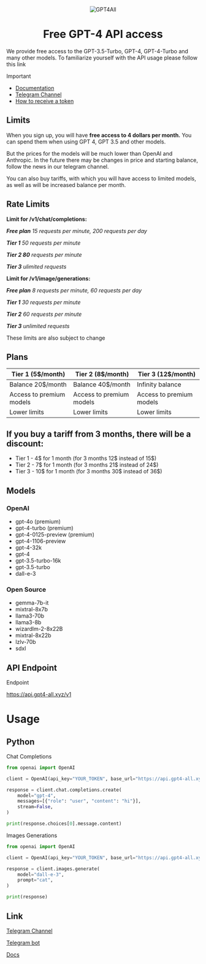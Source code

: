 <p align="center">
  <img src="https://readme-typing-svg.herokuapp.com?color=%2336BCF7&lines=GPT4ALL&font=Fira%20Code&center=true&width=380&height=50&duration=4000&pause=1000" alt="GPT4All">
</p>

<p align="center">
  <h1 align="center">Free GPT-4 API access</h1> 
</p>

We provide free access to the GPT-3.5-Turbo, GPT-4, GPT-4-Turbo and many other models.
To familiarize yourself with the API usage please follow this link

> [!IMPORTANT]
> - [Documentation](https://docs.gpt4-all.xyz)
> - [Telegram Channel](https://t.me/gpt4alltg)
> - [How to receive a token](https://docs.gpt4-all.xyz/main/receiving-a-api-token)

## Limits

When you sign up, you will have **free access to 4 dollars per month.** You can spend them when using GPT 4, GPT 3.5 and other models. 

But the prices for the models will be much lower than OpenAI and Anthropic. In the future there may be changes in price and starting balance, follow the news in our telegram channel. 

You can also buy tariffs, with which you will have access to limited models, as well as will be increased balance per month.

## Rate Limits
**Limit for /v1/chat/completions:**

***Free plan** 15 requests per minute, 200 requests per day* 

***Tier 1** 50 requests per minute* 

***Tier 2 80** requests per minute*

***Tier 3** ulimited requests*


**Limit for /v1/image/generations:**

***Free plan** 8 requests per minute, 60 requests per day* 

***Tier 1** 30 requests per minute*

***Tier 2** 60 requests per minute*

***Tier 3** unlimited requests*

These limits are also subject to change

## Plans
|**Tier 1 (5$/month)**|**Tier 2 (8$/month)**|**Tier 3 (12$/month)**|
|-----------------|------------------|------------------|
|Balance 20$/month|Balance 40$/month |Infinity balance|
|Access to premium models|Access to premium models|Access to premium models|Unlimited requests
|Lower limits|Lower limits|Lower limits|Access to premium models

## If you buy a tariff from 3 months, there will be a discount:
- Tier 1 - 4$ for 1 month (for 3 months 12$ instead of 15$)
- Tier 2 - 7$ for 1 month (for 3 months 21$ instead of 24$)
- Tier 3 - 10$ for 1 month (for 3 months 30$ instead of 36$)

## Models
### OpenAI
- gpt-4o (premium)
- gpt-4-turbo (premium)
- gpt-4-0125-preview (premium)
- gpt-4-1106-preview
- gpt-4-32k
- gpt-4
- gpt-3.5-turbo-16k
- gpt-3.5-turbo
- dall-e-3

### Open Source
- gemma-7b-it
- mixtral-8x7b
- llama3-70b
- llama3-8b
- wizardlm-2-8x22B
- mixtral-8x22b
- lzlv-70b
- sdxl

## API Endpoint
Endpoint

https://api.gpt4-all.xyz/v1

# Usage
## Python

Chat Completions
``` Python
from openai import OpenAI

client = OpenAI(api_key="YOUR_TOKEN", base_url="https://api.gpt4-all.xyz/v1")

response = client.chat.completions.create(
    model="gpt-4",
    messages=[{"role": "user", "content": "hi"}],
    stream=False,
)

print(response.choices[0].message.content)
```

Images Generations
``` Python
from openai import OpenAI

client = OpenAI(api_key="YOUR_TOKEN", base_url="https://api.gpt4-all.xyz/v1")

response = client.images.generate(
    model="dall-e-3",
    prompt="cat",
)

print(response)
```

## Link
[Telegram Channel](https://t.me/gpt4alltg)

[Telegram bot](https://t.me/gpt4all_robot)

[Docs](https://docs.gpt4all.pp.ua)
